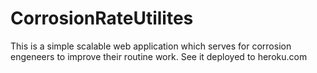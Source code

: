# CorrosionRateUtilites
This is a simple scalable web application which serves for corrosion engeneers to improve their routine work. See it deployed to heroku.com
